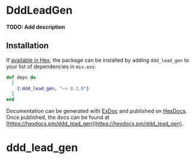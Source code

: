 # DddLeadGen

**TODO: Add description**

## Installation

If [available in Hex](https://hex.pm/docs/publish), the package can be installed
by adding `ddd_lead_gen` to your list of dependencies in `mix.exs`:

```elixir
def deps do
  [
    {:ddd_lead_gen, "~> 0.1.0"}
  ]
end
```

Documentation can be generated with [ExDoc](https://github.com/elixir-lang/ex_doc)
and published on [HexDocs](https://hexdocs.pm). Once published, the docs can
be found at [https://hexdocs.pm/ddd_lead_gen](https://hexdocs.pm/ddd_lead_gen).

# ddd_lead_gen

